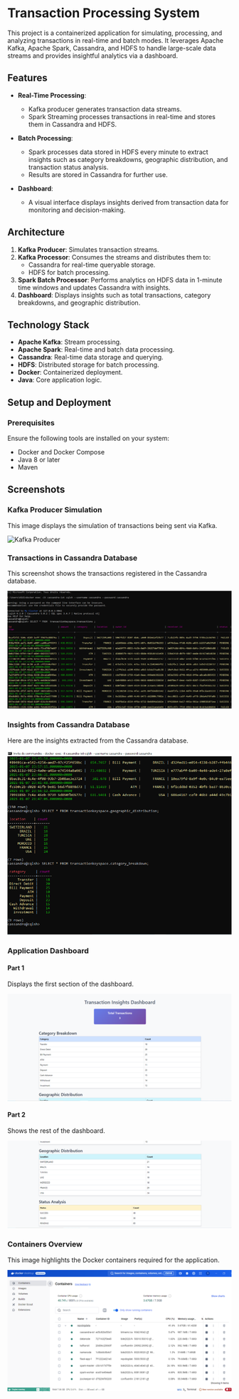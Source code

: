 # Transaction Processing System

This project is a containerized application for simulating, processing, and analyzing transactions in real-time and batch modes. It leverages Apache Kafka, Apache Spark, Cassandra, and HDFS to handle large-scale data streams and provides insightful analytics via a dashboard.

## Features

- **Real-Time Processing**: 
  - Kafka producer generates transaction data streams.
  - Spark Streaming processes transactions in real-time and stores them in Cassandra and HDFS.
  
- **Batch Processing**:
  - Spark processes data stored in HDFS every minute to extract insights such as category breakdowns, geographic distribution, and transaction status analysis.
  - Results are stored in Cassandra for further use.

- **Dashboard**:
  - A visual interface displays insights derived from transaction data for monitoring and decision-making.

## Architecture

1. **Kafka Producer**: Simulates transaction streams.
2. **Kafka Processor**: Consumes the streams and distributes them to:
   - Cassandra for real-time queryable storage.
   - HDFS for batch processing.
3. **Spark Batch Processor**: Performs analytics on HDFS data in 1-minute time windows and updates Cassandra with insights.
4. **Dashboard**: Displays insights such as total transactions, category breakdowns, and geographic distribution.

## Technology Stack

- **Apache Kafka**: Stream processing.
- **Apache Spark**: Real-time and batch data processing.
- **Cassandra**: Real-time data storage and querying.
- **HDFS**: Distributed storage for batch processing.
- **Docker**: Containerized deployment.
- **Java**: Core application logic.

## Setup and Deployment

### Prerequisites

Ensure the following tools are installed on your system:
- Docker and Docker Compose
- Java 8 or later
- Maven

## Screenshots

### Kafka Producer Simulation
This image displays the simulation of transactions being sent via Kafka.

![Kafka Producer](screenshots/kafkaproducer.png)

### Transactions in Cassandra Database
This screenshot shows the transactions registered in the Cassandra database.

![Transactions in Cassandra](screenshots/transactions-cassandra.png)

### Insights from Cassandra Database
Here are the insights extracted from the Cassandra database.

![Insights from Cassandra](screenshots/insights-cassandra.png)

### Application Dashboard
#### Part 1
Displays the first section of the dashboard.

![Dashboard Part 1](screenshots/dashboard-1.png)

#### Part 2
Shows the rest of the dashboard.

![Dashboard Part 2](screenshots/dashboard-2.png)

### Containers Overview
This image highlights the Docker containers required for the application.

![Containers Overview](screenshots/containers.png)

